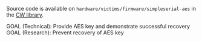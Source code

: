Source code is available on ```hardware/victims/firmware/simpleserial-aes``` in the [CW library](https://github.com/newaetech/chipwhisperer).

GOAL (Technical): Provide AES key and demonstrate successful recovery
GOAL (Research): Prevent recovery of AES key
